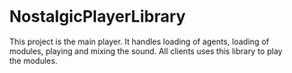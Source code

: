 # NostalgicPlayerLibrary
This project is the main player. It handles loading of agents, loading of modules, playing and mixing the sound. All clients uses this library to play the modules.
